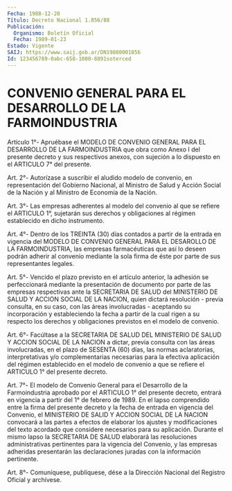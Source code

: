 ```yaml
---
Fecha: 1988-12-20
Título: Decreto Nacional 1.856/88
Publicación:
  Organismo: Boletín Oficial
  Fecha: 1989-01-23
Estado: Vigente
SAIJ: https://www.saij.gob.ar/DN19880001856
Id: 123456789-0abc-658-1000-8891soterced
---
```

# CONVENIO GENERAL PARA EL DESARROLLO DE LA FARMOINDUSTRIA

<a id="1"></a>
Artículo  1°-  Apruébase  el  MODELO  DE  CONVENIO  GENERAL  PARA EL DESARROLLO  DE  LA FARMOINDUSTRIA que obra como Anexo I del presente decreto y sus respectivos  anexos, con sujeción a lo dispuesto en el ARTICULO 7° del presente.

<a id="2"></a>
Art.  2°-  Autorízase  a suscribir el aludido modelo de convenio, en representación del Gobierno  Nacional, al Ministro de Salud y Acción Social  de  la  Nación  y al Ministro  de  Economía  de  la  Nación.

<a id="3"></a>
Art.  3°-  Las  empresas adherentes al modelo del convenio al que se refiere el ARTICULO  1°,  sujetarán  sus  derechos y obligaciones al régimen establecido en dicho instrumento.

<a id="4"></a>
Art.  4°-  Dentro  de  los TREINTA (30) días contados a partir de la entrada en vigencia del MODELO DE CONVENIO GENERAL PARA EL DESAROLLO DE LA FARMOINDUSTRIA, las  empresas  farmacéuticas que así lo deseen podrán adherir al convenio mediante la  sola firma de éste por parte de sus representantes legales.

<a id="5"></a>
Art.  5°-  Vencido  el  plazo  previsto  en el artículo anterior, la adhesión se perfeccionará mediante la presentación  de documento por parte de las empresas respectivas ante la SECRETARIA  DE  SALUD  del MINISTERIO  DE  SALUD  Y  ACCION  SOCIAL DE LA NACION, quien dictará resolución - previa consulta, en su caso, con las áreas involucradas - aceptando su incorporación y estableciendo la fecha a partir de la cual rigen a su respecto los derechos y obligaciones previstos en el modelo de convenio.

<a id="6"></a>
Art.  6°- Facúltase a la SECRETARIA DE SALUD DEL MINISTERIO DE SALUD Y ACCION SOCIAL DE LA NACION a dictar, previa consulta con las áreas involucradas,   en  el  plazo  de  SESENTA  (60)  días,  las  normas aclaratorias, interpretativas y/o complementarias necesarias para la efectiva aplicación del régimen establecido en el modelo de convenio a que se refiere el ARTICULO 1° del presente decreto.

<a id="7"></a>
Art.  7°-  El  modelo  de  Convenio General para el Desarrollo de la Farmoindustria aprobado por  el  ARTICULO  1°  del presente decreto, entrará en vigencia a partir del 1° de febrero de  1989. En el lapso comprendido  entre  la  firma  del  presente decreto y la  fecha  de entrada en vigencia del Convenio, el  MINISTERIO  DE  SALID Y ACCION SOCIAL DE LA NACION convocará a las partes a efectos de elaborar los ajustes y modificaciones del texto acordado que considere necesarios para  su aplicación. Durante el mismo lapso la SECRETARIA  DE  SALUD elaborará  las  resoluciones  administrativas  pertinentes  para  la vigencia  del  Convenio,  y  las  empresas adheridas presentarán las declaraciones juradas con la información pertinente.

<a id="8"></a>
Art.  8°-  Comuníquese, publíquese, dése a la Dirección Nacional del Registro Oficial y archívese.